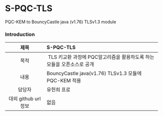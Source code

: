 # S-PQC-TLS
PQC-KEM to BouncyCastle java (v1.76) TLSv1.3 module

### Introduction
| 제목 | S-PQC-TLS |
|:---:|:---|
| 목적 | TLS 키교환 과정에 PQC알고리즘을 활용하도록 하는 모듈을 오픈소스로 공개 |
| 내용 | BouncyCastle java(v1.76) TLSv1.3 모듈에 PQC-KEM 적용 |
| 담당자 | 유헌희 프로 |
| 대외 github url 정보 | 없음 |

